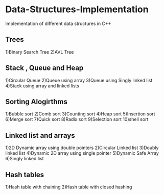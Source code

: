 # Data-Structures-Implementation
Implementation of different data structures in C++

## Trees
1)Binary Search Tree
2)AVL Tree

## Stack , Queue and Heap
1)Circular Queue
2)Queue using array
3)Queue using Singly linked list
4)Stack using array and linked lists

## Sorting Alogirthms
1)Bubble sort
2)Comb sort
3)Counting sort
4)Heap sort
5)Insertion sort
6)Merge sort
7)Quick sort
8)Radix sort
9)Selection sort
10)shell sort

## Linked list and arrays
1)2D Dynamic array using double pointers
2)Circular Linked list
3)Doubly linked list
4)Dynamic 2D array using single pointer
5)Dynamic Safe Array
6)Singly linked list

## Hash tables
1)Hash table with chaining
2)Hash table with closed hashing

